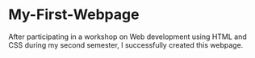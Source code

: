 # My-First-Webpage
After participating in a workshop on Web development using HTML and CSS during my second semester, I successfully created this webpage.
